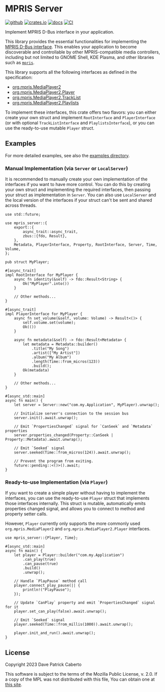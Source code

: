 # MPRIS Server

[![github](https://img.shields.io/badge/github-seadve/mpris-server)](https://github.com/SeaDve/mpris-server)
[![crates.io](https://img.shields.io/crates/v/mpris-server)](https://crates.io/crates/mpris-server)
[![docs](https://docs.rs/mpris-server/badge.svg)](https://docs.rs/mpris-server/)
[![CI](https://github.com/SeaDve/mpris-server/actions/workflows/ci.yml/badge.svg)](https://github.com/SeaDve/mpris-server/actions/workflows/ci.yml)

Implement MPRIS D-Bus interface in your application.

This library provides the essential functionalities for implementing the [MPRIS D-Bus interface](https://specifications.freedesktop.org/mpris-spec/2.2/). This enables your application to become discoverable and controllable by other MPRIS-compatible media controllers, including but not limited to GNOME Shell, KDE Plasma, and other libraries such as [`mpris`](https://github.com/Mange/mpris-rs).

This library supports all the following interfaces as defined in the specification:

* [org.mpris.MediaPlayer2](https://specifications.freedesktop.org/mpris-spec/2.2/Media_Player.html)
* [org.mpris.MediaPlayer2.Player](https://specifications.freedesktop.org/mpris-spec/2.2/Player_Interface.html)
* [org.mpris.MediaPlayer2.TrackList](https://specifications.freedesktop.org/mpris-spec/2.2/Track_List_Interface.html)
* [org.mpris.MediaPlayer2.Playlists](https://specifications.freedesktop.org/mpris-spec/2.2/Playlists_Interface.html)

To implement these interfaces, this crate offers two flavors: you can either create your own struct and implement `RootInterface` and `PlayerInterface` (or with optional `TrackListInterface` and `PlaylistsInterface`), or you can use the ready-to-use mutable `Player` struct.

## Examples

For more detailed examples, see also the [examples directory](https://github.com/SeaDve/mpris-server/tree/main/examples).

### Manual Implementation (via `Server` or `LocalServer`)

It is recommended to manually create your own implementation of the interfaces if you want to have more control. You can do this by creating your own struct and implementing the required interfaces, then passing your struct as implementation in `Server`. You can also use `LocalServer` and the local version of the interfaces if your struct can't be sent and shared across threads.

```rust,ignore
use std::future;

use mpris_server::{
    export::{
        async_trait::async_trait,
        zbus::{fdo, Result},
    },
    Metadata, PlayerInterface, Property, RootInterface, Server, Time, Volume,
};

pub struct MyPlayer;

#[async_trait]
impl RootInterface for MyPlayer {
    async fn identity(&self) -> fdo::Result<String> {
        Ok("MyPlayer".into())
    }

    // Other methods...
}

#[async_trait]
impl PlayerInterface for MyPlayer {
    async fn set_volume(&self, volume: Volume) -> Result<()> {
        self.volume.set(volume);
        Ok(())
    }

    async fn metadata(&self) -> fdo::Result<Metadata> {
        let metadata = Metadata::builder()
            .title("My Song")
            .artist(["My Artist"])
            .album("My Album")
            .length(Time::from_micros(123))
            .build();
        Ok(metadata)
    }

    // Other methods...
}

#[async_std::main]
async fn main() {
    let server = Server::new("com.my.Application", MyPlayer).unwrap();

    // Initialize server's connection to the session bus
    server.init().await.unwrap();

    // Emit `PropertiesChanged` signal for `CanSeek` and `Metadata` properties
    server.properties_changed(Property::CanSeek | Property::Metadata).await.unwrap();

    // Emit `Seeked` signal
    server.seeked(Time::from_micros(124)).await.unwrap();

    // Prevent the program from exiting.
    future::pending::<()>().await;
}
```

### Ready-to-use Implementation (via `Player`)

If you want to create a simple player without having to implement the interfaces, you can use the ready-to-use `Player` struct that implements those interfaces internally. This struct is mutable, automatically emits properties changed signal, and allows you to connect to method and property setter calls.

However, `Player` currently only supports the more commonly used `org.mpris.MediaPlayer2` and `org.mpris.MediaPlayer2.Player` interfaces.

```rust,ignore
use mpris_server::{Player, Time};

#[async_std::main]
async fn main() {
    let player = Player::builder("com.my.Application")
        .can_play(true)
        .can_pause(true)
        .build()
        .unwrap();

    // Handle `PlayPause` method call
    player.connect_play_pause(|| {
        println!("PlayPause");
    });

    // Update `CanPlay` property and emit `PropertiesChanged` signal for it
    player.set_can_play(false).await.unwrap();

    // Emit `Seeked` signal
    player.seeked(Time::from_millis(1000)).await.unwrap();

    player.init_and_run().await.unwrap();
}
```

## License

Copyright 2023 Dave Patrick Caberto

This software is subject to the terms of the Mozilla Public License, v. 2.0. If a copy of the MPL was not distributed with this file, You can obtain one at [this site](http://mozilla.org/MPL/2.0/).
